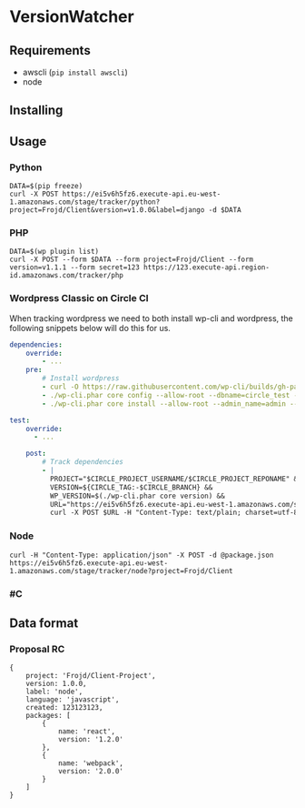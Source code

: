 # VersionWatcher

## Requirements

- awscli (`pip install awscli`)
- node


## Installing

## Usage

### Python

```
DATA=$(pip freeze)
curl -X POST https://ei5v6h5fz6.execute-api.eu-west-1.amazonaws.com/stage/tracker/python?project=Frojd/Client&version=v1.0.0&label=django -d $DATA
```

### PHP

```
DATA=$(wp plugin list)
curl -X POST --form $DATA --form project=Frojd/Client --form version=v1.1.1 --form secret=123 https://123.execute-api.region-id.amazonaws.com/tracker/php
```

### Wordpress Classic on Circle CI

When tracking wordpress we need to both install wp-cli and wordpress, the following snippets below will do this for us.

```yml
dependencies:
    override:
        - ...
    pre:
        # Install wordpress
        - curl -O https://raw.githubusercontent.com/wp-cli/builds/gh-pages/phar/wp-cli.phar && chmod +x ./wp-cli.phar
        - ./wp-cli.phar core config --allow-root --dbname=circle_test --dbuser=ubuntu --dbhost=127.0.0.1
        - ./wp-cli.phar core install --allow-root --admin_name=admin --admin_password=admin --admin_email=admin@example.com --url=http://bankomat.se.dev --title=WordPress

test:
    override:
      - ...

    post:
        # Track dependencies
        - |
          PROJECT="$CIRCLE_PROJECT_USERNAME/$CIRCLE_PROJECT_REPONAME" &&
          VERSION=${CIRCLE_TAG:-$CIRCLE_BRANCH} &&
          WP_VERSION=$(./wp-cli.phar core version) &&
          URL="https://ei5v6h5fz6.execute-api.eu-west-1.amazonaws.com/stage/tracker/wp?project=$PROJECT&version=$VERSION&wpversion=$WP_VERSION" &&
          curl -X POST $URL -H "Content-Type: text/plain; charset=utf-8" -d $(./wp-cli.phar plugin list --format=json)
```

### Node

```
curl -H "Content-Type: application/json" -X POST -d @package.json https://ei5v6h5fz6.execute-api.eu-west-1.amazonaws.com/stage/tracker/node?project=Frojd/Client
```

### #C

## Data format

### Proposal RC

```
{
    project: 'Frojd/Client-Project',
    version: 1.0.0,
    label: 'node',
    language: 'javascript',
    created: 123123123,
    packages: [
        {
            name: 'react',
            version: '1.2.0'
        },
        {
            name: 'webpack',
            version: '2.0.0'
        }
    ]
}
```
